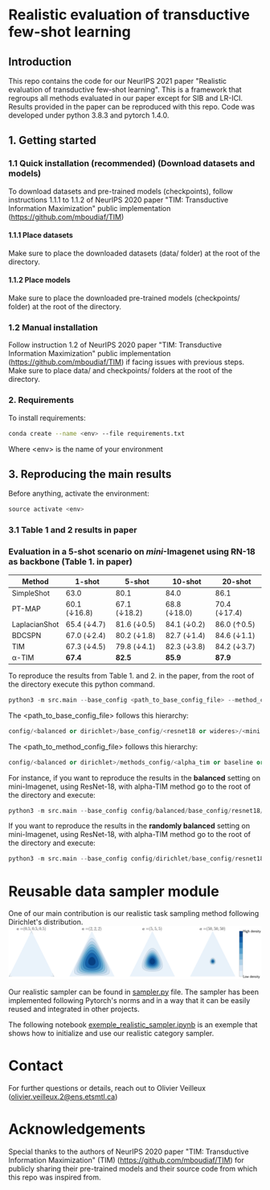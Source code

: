 # Realistic evaluation of transductive few-shot learning


##  Introduction
This repo contains the code for our NeurIPS 2021 paper "Realistic evaluation of transductive few-shot learning". This is a framework that regroups all methods evaluated in our paper except for SIB and LR-ICI. Results provided in the paper can be reproduced with this repo. Code was developed under python 3.8.3 and pytorch 1.4.0.


## 1. Getting started


### 1.1 Quick installation (recommended) (Download datasets and models)
To download datasets and pre-trained models (checkpoints), follow instructions 1.1.1 to 1.1.2 of NeurIPS 2020 paper "TIM: Transductive Information Maximization" public implementation (https://github.com/mboudiaf/TIM)

#### 1.1.1 Place datasets
Make sure to place the downloaded datasets (data/ folder) at the root of the directory.

#### 1.1.2 Place models
Make sure to place the downloaded pre-trained models (checkpoints/ folder) at the root of the directory.

### 1.2 Manual installation
Follow instruction 1.2 of NeurIPS 2020 paper "TIM: Transductive Information Maximization" public implementation (https://github.com/mboudiaf/TIM) if facing issues with previous steps. Make sure to place data/ and checkpoints/ folders at the root of the directory.

### 2. Requirements
To install requirements:
```bash
conda create --name <env> --file requirements.txt
```
Where \<env> is the name of your environment

## 3. Reproducing the main results

Before anything, activate the environment:
```python
source activate <env>
```

### 3.1 Table 1 and 2 results in paper

### Evaluation in a 5-shot scenario on ***mini***-Imagenet using RN-18 as backbone (Table 1. in paper)  
| Method        | 1-shot |  5-shot |  10-shot |  20-shot |
| ---           |  ---   | ---     | ---      | ---      | 
| SimpleShot    |  63.0  | 80.1    | 84.0     | 86.1     | 
| PT-MAP        |  60.1 (&#8595;16.8) | 67.1 (&#8595;18.2)| 68.8 (&#8595;18.0)| 70.4 (&#8595;17.4)|
| LaplacianShot | 65.4 (&#8595;4.7)  | 81.6 (&#8595;0.5)| 84.1 (&#8595;0.2)| 86.0 (&#8593;0.5)|
| BDCSPN        | 67.0 (&#8595;2.4)  | 80.2 (&#8595;1.8)| 82.7 (&#8595;1.4)| 84.6 (&#8595;1.1)|   
| TIM           |  67.3 (&#8595;4.5)  |  79.8 (&#8595;4.1)|  82.3 (&#8595;3.8)|  84.2 (&#8595;3.7)|
| &alpha;-TIM  | **67.4**  | **82.5** | **85.9** | **87.9** | 

To reproduce the results from Table 1. and 2. in the paper, from the root of the directory execute this python command.
```python
python3 -m src.main --base_config <path_to_base_config_file> --method_config <path_to_method_config_file> 
```

The <path_to_base_config_file> follows this hierarchy:
```python
config/<balanced or dirichlet>/base_config/<resnet18 or wideres>/<mini or tiered or cub>/base_config.yaml
```

The <path_to_method_config_file> follows this hierarchy:
```python
config/<balanced or dirichlet>/methods_config/<alpha_tim or baseline or baseline_pp or bdcspn or entropy_min or laplacianshot or protonet or pt_map or simpleshot or tim>.yaml
```

For instance, if you want to reproduce the results in the **balanced** setting on mini-Imagenet, using ResNet-18, with alpha-TIM method go to the root of the directory and execute:
```python
python3 -m src.main --base_config config/balanced/base_config/resnet18/mini/base_config.yaml --method_config config/balanced/methods_config/alpha_tim.yaml
```

If you want to reproduce the results in the **randomly balanced** setting on mini-Imagenet, using ResNet-18, with alpha-TIM method go to the root of the directory and execute:
```python
python3 -m src.main --base_config config/dirichlet/base_config/resnet18/mini/base_config.yaml --method_config config/dirichlet/methods_config/alpha_tim.yaml
```

# Reusable data sampler module
One of our main contribution is our realistic task sampling method following Dirichlet's distribution. 
![plot](plots/dirichlet_density_plot.png)

Our realistic sampler can be found in [sampler.py](src/datasets/sampler.py) file. The sampler has been implemented following Pytorch's norms and in a way that it can be easily reused and integrated in other projects.

The following notebook [exemple_realistic_sampler.ipynb](exemple_realistic_sampler.ipynb) is an exemple that shows how to initialize and use our realistic category sampler.

# Contact
For further questions or details, reach out to Olivier Veilleux (olivier.veilleux.2@ens.etsmtl.ca)

# Acknowledgements
Special thanks to the authors of NeurIPS 2020 paper "TIM: Transductive Information Maximization" (TIM) (https://github.com/mboudiaf/TIM) for publicly sharing their pre-trained models and their source code from which this repo was inspired from.



